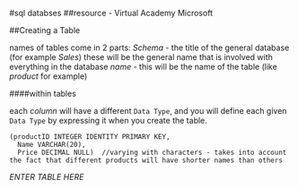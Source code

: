 #sql databses
##resource - Virtual Academy Microsoft

##Creating a Table

names of tables come in 2 parts:
*Schema* - the title of the general database (for example *Sales*) these will be the general name that is involved with everything in the database
*name* - this will be the name of the table (like *product* for example)

####within tables

each *column* will have a different `Data Type`, and you will define each given `Data Type` by expressing it when you create the table.

```
(productID INTEGER IDENTITY PRIMARY KEY, 
  Name VARCHAR(20),
  Price DECIMAL NULL)  //varying with characters - takes into account the fact that different products will have shorter names than others
```

*ENTER TABLE HERE*

